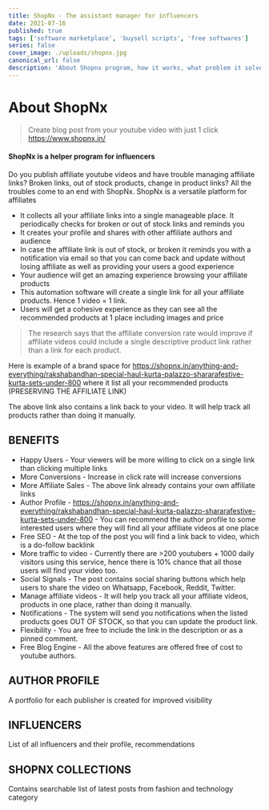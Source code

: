 ```yaml
---
title: ShopNx - The assistant manager for influencers
date: 2021-07-16
published: true
tags: ['software marketplace', 'buysell scripts', 'free softwares']
series: false
cover_image: ./uploads/shopnx.jpg
canonical_url: false
description: 'About Shopnx program, how it works, what problem it solves'
---
```


# About ShopNx

> Create blog post from your youtube video with just 1 click
> https://www.shopnx.in/

#### ShopNx is a helper program for influencers

Do you publish affiliate youtube videos and have trouble managing affiliate links? Broken links, out of stock products, change in product links? All the troubles come to an end with ShopNx. ShopNx is a versatile platform for affiliates

- It collects all your affiliate links into a single manageable place. It periodically checks for broken or out of stock links and reminds you
- It creates your profile and shares with other affiliate authors and audience
- In case the affiliate link is out of stock, or broken it reminds you with a notification via email so that you can come back and update without losing affiliate as well as providing your users a good experience
- Your audience will get an amazing experience browsing your affiliate products
- This automation software will create a single link for all your affiliate products. Hence 1 video = 1 link.
- Users will get a cohesive experience as they can see all the recommended products at 1 place including images and price

> The research says that the affiliate conversion rate would improve if affiliate videos could include a single descriptive product link rather than a link for each product.

Here is example of a brand space for https://shopnx.in/anything-and-everything/rakshabandhan-special-haul-kurta-palazzo-shararafestive-kurta-sets-under-800 where it list all your recommended products (PRESERVING THE AFFILIATE LINK)

The above link also contains a link back to your video. It will help track all products rather than doing it manually.

## BENEFITS

- Happy Users - Your viewers will be more willing to click on a single link than clicking multiple links
- More Conversions - Increase in click rate will increase conversions
- More Affiliate Sales - The above link already contains your own affiliate links
- Author Profile - https://shopnx.in/anything-and-everything/rakshabandhan-special-haul-kurta-palazzo-shararafestive-kurta-sets-under-800 - You can recommend the author profile to some interested users where they will find all your affiliate videos at one place
- Free SEO - At the top of the post you will find a link back to video, which is a do-follow backlink
- More traffic to video - Currently there are >200 youtubers + 1000 daily visitors using this service, hence there is 10% chance that all those users will find your video too.
- Social Signals - The post contains social sharing buttons which help users to share the video on Whatsapp, Facebook, Reddit, Twitter.
- Manage affiliate videos - It will help you track all your affiliate videos, products in one place, rather than doing it manually.
- Notifications - The system will send you notifications when the listed products goes OUT OF STOCK, so that you can update the product link.
- Flexibility - You are free to include the link in the description or as a pinned comment.
- Free Blog Engine - All the above features are offered free of cost to youtube authors.

## AUTHOR PROFILE

A portfolio for each publisher is created for improved visibility

<g-image src="~/assets/images/shopnx-author-profile.jpg" all="" width="500"/>

## INFLUENCERS

List of all influencers and their profile, recommendations

<g-image src="~/assets/images/shopnx-influencers.jpg" all="" width="500"/>

## SHOPNX COLLECTIONS

Contains searchable list of latest posts from fashion and technology category

<g-image src="~/assets/images/shopnx-collections.jpg" all="" width="500"/>
